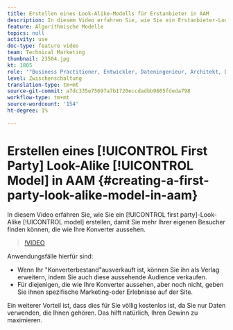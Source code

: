 ```yaml
---
title: Erstellen eines Look-Alike-Modells für Erstanbieter in AAM
description: In diesem Video erfahren Sie, wie Sie ein Erstanbieter-Look-like-Modell erstellen, damit Sie mehr eigene Besucher finden können, die wie Ihre Konverter aussehen.
feature: Algorithmische Modelle
topics: null
activity: use
doc-type: feature video
team: Technical Marketing
thumbnail: 23504.jpg
kt: 1805
role: '"Business Practitioner, Entwickler, Dateningenieur, Architekt, Data Architect, Administrator, Leader"'
level: Zwischenschaltung
translation-type: tm+mt
source-git-commit: a7dc335e75697a7b1720eccdadbb9605fdeda798
workflow-type: tm+mt
source-wordcount: '154'
ht-degree: 1%

---
```



# Erstellen eines [!UICONTROL First Party] Look-Alike [!UICONTROL Model] in AAM {#creating-a-first-party-look-alike-model-in-aam}

In diesem Video erfahren Sie, wie Sie ein [!UICONTROL first party]-Look-Alike [!UICONTROL model] erstellen, damit Sie mehr Ihrer eigenen Besucher finden können, die wie Ihre Konverter aussehen.

>[!VIDEO](https://video.tv.adobe.com/v/23504/?quality=12)

Anwendungsfälle hierfür sind:

* Wenn Ihr &quot;Konverterbestand&quot;ausverkauft ist, können Sie ihn als Verlag erweitern, indem Sie auch diese aussehende Audience verkaufen.
* Für diejenigen, die wie Ihre Konverter aussehen, aber noch nicht, geben Sie ihnen spezifische Marketing-oder Erlebnisse auf der Site.

Ein weiterer Vorteil ist, dass dies für Sie völlig kostenlos ist, da Sie nur Daten verwenden, die Ihnen gehören. Das hilft natürlich, Ihren Gewinn zu maximieren.
